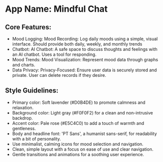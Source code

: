 # **App Name**: Mindful Chat

## Core Features:

- Mood Logging: Mood Recording: Log daily moods using a simple, visual interface. Should provide both daily, weekly, and monthly trends
- Chatbot: AI Chatbot: A safe space to discuss thoughts and feelings with an AI chatbot. Uses a tool for responding.
- Mood Trends: Mood Visualization: Represent mood data through graphs and charts.
- Data Privacy: Privacy-Focused: Ensure user data is securely stored and private. User can delete records if they desire.

## Style Guidelines:

- Primary color: Soft lavender (#D0B4DE) to promote calmness and relaxation.
- Background color: Light gray (#F0F0F2) for a clean and non-intrusive backdrop.
- Accent color: Pale rose (#E5C4C0) to add a touch of warmth and gentleness.
- Body and headline font: 'PT Sans', a humanist sans-serif, for readability with a bit of personality.
- Use minimalist, calming icons for mood selection and navigation.
- Clean, simple layout with a focus on ease of use and clear navigation.
- Gentle transitions and animations for a soothing user experience.